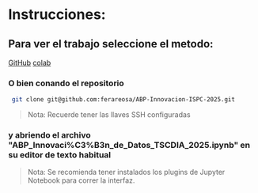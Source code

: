 # Instrucciones:

## Para ver el trabajo seleccione el metodo:

[GitHub](https://github.com/ferareosa/ABP-Innovacion-ISPC-2025/blob/main/ABP_Innovaci%C3%B3n_de_Datos_TSCDIA_2025.ipynb) 
[colab](https://colab.research.google.com/drive/1lt12Tzr4hqq-pNp3bl1Uyr5vruGaA5g-#scrollTo=k2CxPexyyNg0)

### O bien conando el repositorio

```bash
 git clone git@github.com:ferareosa/ABP-Innovacion-ISPC-2025.git
```

> Nota: Recuerde tener las llaves SSH configuradas

### y abriendo el archivo "ABP_Innovaci%C3%B3n_de_Datos_TSCDIA_2025.ipynb" en su editor de texto habitual

> Nota: Se recomienda tener instalados los plugins de Jupyter Notebook para correr la interfaz. 
